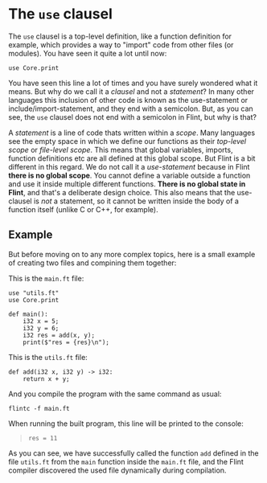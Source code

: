 # The `use` clausel

The `use` clausel is a top-level definition, like a function definition for example, which provides a way to "import" code from other files (or modules). You have seen it quite a lot until now:

```ft
use Core.print
```

You have seen this line a lot of times and you have surely wondered what it means. But why do we call it a _clausel_ and not a _statement_? In many other languages this inclusion of other code is known as the use-statement or include/import-statement, and they end with a semicolon. But, as you can see, the `use` clausel does not end with a semicolon in Flint, but why is that?

A _statement_ is a line of code thats written within a _scope_. Many languages see the empty space in which we define our functions as their _top-level scope_ or _file-level scope_. This means that global variables, imports, function definitions etc are all defined at this global scope. But Flint is a bit different in this regard. We do not call it a _use-statement_ because in Flint **there is no global scope**. You cannot define a variable outside a function and use it inside multiple different functions. **There is no global state in Flint**, and that's a deliberate design choice. This also means that the use-clausel is _not_ a statement, so it cannot be written inside the body of a function itself (unlike C or C++, for example).

## Example

But before moving on to any more complex topics, here is a small example of creating two files and compining them together:

This is the `main.ft` file:

```ft
use "utils.ft"
use Core.print

def main():
    i32 x = 5;
    i32 y = 6;
    i32 res = add(x, y);
    print($"res = {res}\n");
```

This is the `utils.ft` file:

```ft
def add(i32 x, i32 y) -> i32:
    return x + y;
```

And you compile the program with the same command as usual:

```ft
flintc -f main.ft
```

When running the built program, this line will be printed to the console:

> ```
> res = 11
> ```

As you can see, we have successfully called the function `add` defined in the file `utils.ft` from the `main` function inside the `main.ft` file, and the Flint compiler discovered the used file dynamically during compilation.
